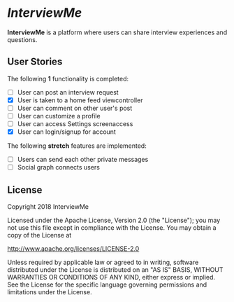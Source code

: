 # *InterviewMe*

**InterviewMe** is a platform where users can share interview experiences and questions.

## User Stories

The following **1** functionality is completed:

- [ ] User can post an interview request
- [x] User is taken to a home feed viewcontroller
- [ ] User can comment on other user's post
- [ ] User can customize a profile
- [ ] User can access Settings screenaccess
- [x] User can login/signup for account

The following **stretch** features are implemented:

- [ ] Users can send each other private messages
- [ ] Social graph connects users

<!---
## Video Walkthrough

Here's a walkthrough of implemented user stories:

![CinemaBoss Video Walkthrough](https://github.com/sks3/cinemaboss/blob/master/cinemaboss2.gif)

-GIF created with [LiceCap](http://www.cockos.com/licecap/).
-Placeholder icon by [Gakuseisean](http://gakuseisean.deviantart.com/) from [www.iconfinder.com](www.iconfinder.com).

## Notes

-->

## License

Copyright 2018 InterviewMe

Licensed under the Apache License, Version 2.0 (the "License");
you may not use this file except in compliance with the License.
You may obtain a copy of the License at

http://www.apache.org/licenses/LICENSE-2.0

Unless required by applicable law or agreed to in writing, software
distributed under the License is distributed on an "AS IS" BASIS,
WITHOUT WARRANTIES OR CONDITIONS OF ANY KIND, either express or implied.
See the License for the specific language governing permissions and
limitations under the License.


